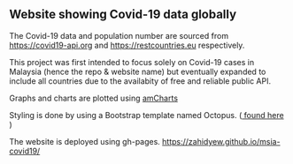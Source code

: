 ## Website showing Covid-19 data globally

The Covid-19 data and population number are sourced from https://covid19-api.org and https://restcountries.eu respectively.

This project was first intended to focus solely on Covid-19 cases in Malaysia (hence the repo & website name) but eventually expanded to include all countries due to the availabity of free and reliable public API. 

Graphs and charts are plotted using <a href="https://www.amcharts.com/">amCharts</a>

Styling is done by using a Bootstrap template named Octopus. (<a href="https://colorlib.com/wp/free-html5-admin-dashboard-templates/"> found here </a>)

The website is deployed using gh-pages. https://zahidyew.github.io/msia-covid19/